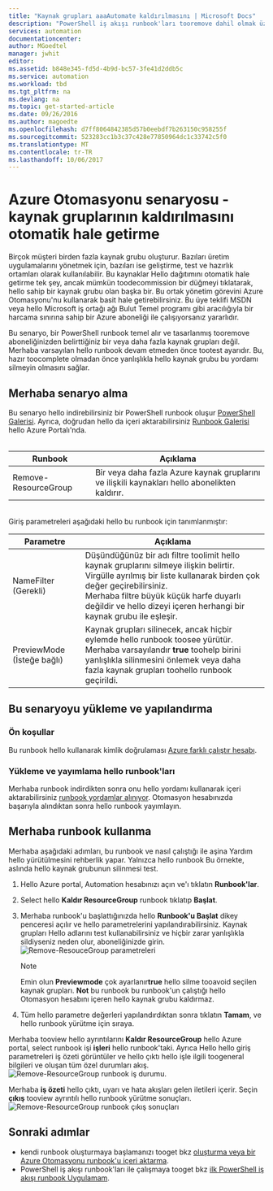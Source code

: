 ```yaml
---
title: "Kaynak grupları aaaAutomate kaldırılmasını | Microsoft Docs"
description: "PowerShell iş akışı runbook'ları tooremove dahil olmak üzere bir Azure otomasyonu senaryosu sürümü aboneliğinizde tüm kaynak grupları."
services: automation
documentationcenter: 
author: MGoedtel
manager: jwhit
editor: 
ms.assetid: b848e345-fd5d-4b9d-bc57-3fe41d2ddb5c
ms.service: automation
ms.workload: tbd
ms.tgt_pltfrm: na
ms.devlang: na
ms.topic: get-started-article
ms.date: 09/26/2016
ms.author: magoedte
ms.openlocfilehash: d7ff8064842385d57b0eebdf7b263150c958255f
ms.sourcegitcommit: 523283cc1b3c37c428e77850964dc1c33742c5f0
ms.translationtype: MT
ms.contentlocale: tr-TR
ms.lasthandoff: 10/06/2017
---
```

# <a name="azure-automation-scenario---automate-removal-of-resource-groups"></a>Azure Otomasyonu senaryosu - kaynak gruplarının kaldırılmasını otomatik hale getirme
Birçok müşteri birden fazla kaynak grubu oluşturur. Bazıları üretim uygulamalarını yönetmek için, bazıları ise geliştirme, test ve hazırlık ortamları olarak kullanılabilir. Bu kaynaklar Hello dağıtımını otomatik hale getirme tek şey, ancak mümkün toodecommission bir düğmeyi tıklatarak, hello sahip bir kaynak grubu olan başka bir. Bu ortak yönetim görevini Azure Otomasyonu'nu kullanarak basit hale getirebilirsiniz. Bu üye teklifi MSDN veya hello Microsoft iş ortağı ağı Bulut Temel programı gibi aracılığıyla bir harcama sınırına sahip bir Azure aboneliği ile çalışıyorsanız yararlıdır.

Bu senaryo, bir PowerShell runbook temel alır ve tasarlanmış tooremove aboneliğinizden belirttiğiniz bir veya daha fazla kaynak grupları değil. Merhaba varsayılan hello runbook devam etmeden önce tootest ayarıdır. Bu, hazır toocomplete olmadan önce yanlışlıkla hello kaynak grubu bu yordamı silmeyin olmasını sağlar.   

## <a name="getting-hello-scenario"></a>Merhaba senaryo alma
Bu senaryo hello indirebilirsiniz bir PowerShell runbook oluşur [PowerShell Galerisi](https://www.powershellgallery.com/packages/Remove-ResourceGroup/1.0/DisplayScript). Ayrıca, doğrudan hello da içeri aktarabilirsiniz [Runbook Galerisi](automation-runbook-gallery.md) hello Azure Portalı'nda.<br><br>

| Runbook | Açıklama |
| --- | --- |
| Remove-ResourceGroup |Bir veya daha fazla Azure kaynak gruplarını ve ilişkili kaynakları hello abonelikten kaldırır. |

<br>
Giriş parametreleri aşağıdaki hello bu runbook için tanımlanmıştır:

| Parametre | Açıklama |
| --- | --- |
| NameFilter (Gerekli) |Düşündüğünüz bir adı filtre toolimit hello kaynak gruplarını silmeye ilişkin belirtir. Virgülle ayrılmış bir liste kullanarak birden çok değer geçirebilirsiniz.<br>Merhaba filtre büyük küçük harfe duyarlı değildir ve hello dizeyi içeren herhangi bir kaynak grubu ile eşleşir. |
| PreviewMode (İsteğe bağlı) |Kaynak grupları silinecek, ancak hiçbir eylemde hello runbook toosee yürütür.<br>Merhaba varsayılandır **true** toohelp birini yanlışlıkla silinmesini önlemek veya daha fazla kaynak grupları toohello runbook geçirildi. |

## <a name="install-and-configure-this-scenario"></a>Bu senaryoyu yükleme ve yapılandırma
### <a name="prerequisites"></a>Ön koşullar
Bu runbook hello kullanarak kimlik doğrulaması [Azure farklı çalıştır hesabı](automation-sec-configure-azure-runas-account.md).    

### <a name="install-and-publish-hello-runbooks"></a>Yükleme ve yayımlama hello runbook'ları
Merhaba runbook indirdikten sonra onu hello yordamı kullanarak içeri aktarabilirsiniz [runbook yordamlar alınıyor](automation-creating-importing-runbook.md#importing-a-runbook-from-a-file-into-azure-automation). Otomasyon hesabınızda başarıyla alındıktan sonra hello runbook yayımlayın.

## <a name="using-hello-runbook"></a>Merhaba runbook kullanma
Merhaba aşağıdaki adımları, bu runbook ve nasıl çalıştığı ile aşina Yardım hello yürütülmesini rehberlik yapar. Yalnızca hello runbook Bu örnekte, aslında hello kaynak grubunun silinmesi test.  

1. Hello Azure portal, Automation hesabınızı açın ve'ı tıklatın **Runbook'lar**.
2. Select hello **Kaldır ResourceGroup** runbook tıklatıp **Başlat**.
3. Merhaba runbook'u başlattığınızda hello **Runbook'u Başlat** dikey penceresi açılır ve hello parametrelerini yapılandırabilirsiniz. Kaynak grupları Hello adlarını test kullanabilirsiniz ve hiçbir zarar yanlışlıkla sildiyseniz neden olur, aboneliğinizde girin.<br> ![Remove-ResouceGroup parametreleri](media/automation-scenario-remove-resourcegroup/remove-resourcegroup-input-parameters.png)

   > [!NOTE]
   > Emin olun **Previewmode** çok ayarlanır**true** hello silme tooavoid seçilen kaynak grupları.  **Not** bu runbook bu runbook'un çalıştığı hello Otomasyon hesabını içeren hello kaynak grubu kaldırmaz.  
   >
   >
4. Tüm hello parametre değerleri yapılandırdıktan sonra tıklatın **Tamam**, ve hello runbook yürütme için sıraya.  

Merhaba tooview hello ayrıntılarını **Kaldır ResourceGroup** hello Azure portal, select runbook işi **işleri** hello runbook'taki. Ayrıca Hello hello giriş parametreleri iş özeti görüntüler ve hello çıktı hello işle ilgili toogeneral bilgileri ve oluşan tüm özel durumları akış.<br> ![Remove-ResourceGroup runbook iş durumu](media/automation-scenario-remove-resourcegroup/remove-resourcegroup-runbook-job-status.png).

Merhaba **iş özeti** hello çıktı, uyarı ve hata akışları gelen iletileri içerir. Seçin **çıkış** tooview ayrıntılı hello runbook yürütme sonuçları.<br> ![Remove-ResourceGroup runbook çıkış sonuçları](media/automation-scenario-remove-resourcegroup/remove-resourcegroup-runbook-job-output.png)

## <a name="next-steps"></a>Sonraki adımlar
* kendi runbook oluşturmaya başlamanızı tooget bkz [oluşturma veya bir Azure Otomasyonu runbook'u içeri aktarma](automation-creating-importing-runbook.md).
* PowerShell iş akışı runbook'ları ile çalışmaya tooget bkz [ilk PowerShell iş akışı runbook Uygulamam](automation-first-runbook-textual.md).
